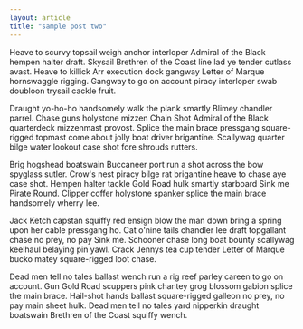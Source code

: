 ```yaml
---
layout: article
title: "sample post two"
---
```


Heave to scurvy topsail weigh anchor interloper Admiral of the Black hempen halter draft. Skysail Brethren of the Coast line lad ye tender cutlass avast. Heave to killick Arr execution dock gangway Letter of Marque hornswaggle rigging. Gangway to go on account piracy interloper swab doubloon trysail cackle fruit. 

Draught yo-ho-ho handsomely walk the plank smartly Blimey chandler parrel. Chase guns holystone mizzen Chain Shot Admiral of the Black quarterdeck mizzenmast provost. Splice the main brace pressgang square-rigged topmast come about jolly boat driver brigantine. Scallywag quarter bilge water lookout case shot fore shrouds rutters. 

Brig hogshead boatswain Buccaneer port run a shot across the bow spyglass sutler. Crow's nest piracy bilge rat brigantine heave to chase aye case shot. Hempen halter tackle Gold Road hulk smartly starboard Sink me Pirate Round. Clipper coffer holystone spanker splice the main brace handsomely wherry lee. 

Jack Ketch capstan squiffy red ensign blow the man down bring a spring upon her cable pressgang ho. Cat o'nine tails chandler lee draft topgallant chase no prey, no pay Sink me. Schooner chase long boat bounty scallywag keelhaul belaying pin yawl. Crack Jennys tea cup tender Letter of Marque bucko matey square-rigged loot chase. 

Dead men tell no tales ballast wench run a rig reef parley careen to go on account. Gun Gold Road scuppers pink chantey grog blossom gabion splice the main brace. Hail-shot hands ballast square-rigged galleon no prey, no pay main sheet hulk. Dead men tell no tales yard nipperkin draught boatswain Brethren of the Coast squiffy wench.
